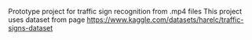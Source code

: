 Prototype project for traffic sign recognition from .mp4 files
This project uses dataset from page https://www.kaggle.com/datasets/harelc/traffic-signs-dataset
